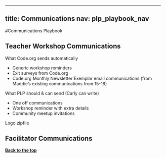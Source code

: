 
---
title: Communications
nav: plp_playbook_nav
---

#Communications Playbook

## Teacher Workshop Communications

What Code.org sends automatically 

- Generic workshop reminders
- Exit surveys from Code.org
- Code.org Monthly Newsletter
Exemplar email communications (from Maddie’s existing communications from 15-16)

What PLP should & can send (Carly can write) 
- One off communications
- Workshop reminder with extra details
- Community meetup invitations




Logo zipfile


## Facilitator Communications



[**Back to the top**](#top)
